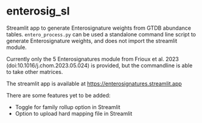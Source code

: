 # enterosig_sl
Streamlit app to generate Enterosignature weights from GTDB abundance tables.
`entero_process.py` can be used a standalone command line script to generate 
Enterosignature weights, and does not import the streamlit module.

Currently only the 5 Enterosignatures module from Frioux et al. 2023 
(doi:10.1016/j.chom.2023.05.024) is provided, but the commandline is 
able to take other matrices.

The streamlit app is available at https://enterosignatures.streamlit.app

There are some features yet to be added:
* Toggle for family rollup option in Streamlit
* Option to upload hard mapping file in Streamlit